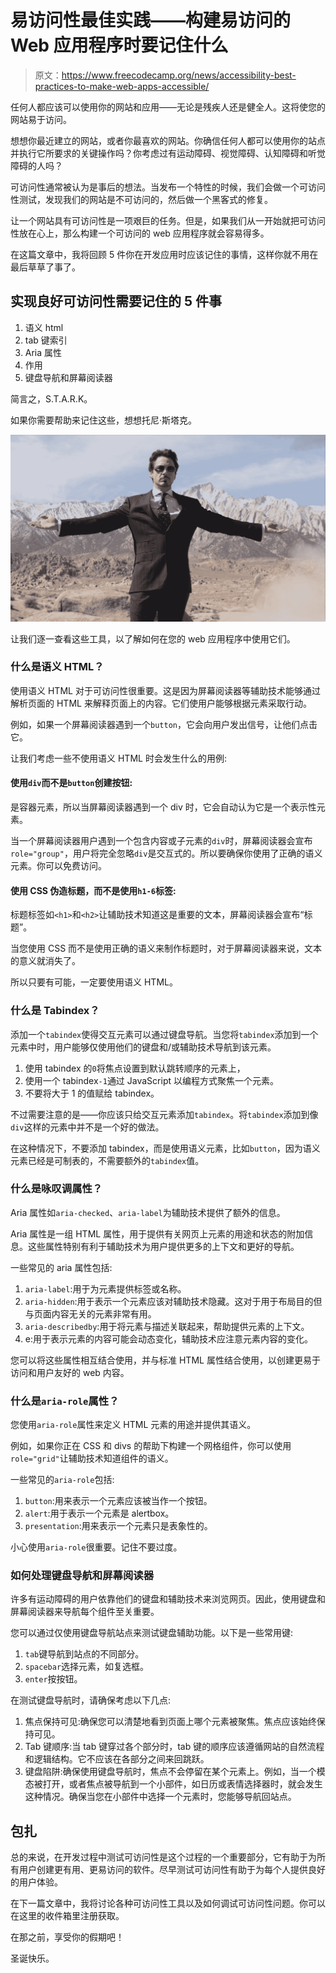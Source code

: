 # 易访问性最佳实践——构建易访问的 Web 应用程序时要记住什么

> 原文：<https://www.freecodecamp.org/news/accessibility-best-practices-to-make-web-apps-accessible/>

任何人都应该可以使用你的网站和应用——无论是残疾人还是健全人。这将使您的网站易于访问。

想想你最近建立的网站，或者你最喜欢的网站。你确信任何人都可以使用你的站点并执行它所要求的关键操作吗？你考虑过有运动障碍、视觉障碍、认知障碍和听觉障碍的人吗？

可访问性通常被认为是事后的想法。当发布一个特性的时候，我们会做一个可访问性测试，发现我们的网站是不可访问的，然后做一个黑客式的修复。

让一个网站具有可访问性是一项艰巨的任务。但是，如果我们从一开始就把可访问性放在心上，那么构建一个可访问的 web 应用程序就会容易得多。

在这篇文章中，我将回顾 5 件你在开发应用时应该记住的事情，这样你就不用在最后草草了事了。

## 实现良好可访问性需要记住的 5 件事

1.  语义 html
2.  tab 键索引
3.  Aria 属性
4.  作用
5.  键盘导航和屏幕阅读器

简言之，S.T.A.R.K。

如果你需要帮助来记住这些，想想托尼·斯塔克。

![TonyStark](img/b77f683eec227f7f5282b1e75224d740.png)

让我们逐一查看这些工具，以了解如何在您的 web 应用程序中使用它们。

### 什么是语义 HTML？

使用语义 HTML 对于可访问性很重要。这是因为屏幕阅读器等辅助技术能够通过解析页面的 HTML 来解释页面上的内容。它们使用户能够根据元素采取行动。

例如，如果一个屏幕阅读器遇到一个`button`，它会向用户发出信号，让他们点击它。

让我们考虑一些不使用语义 HTML 时会发生什么的用例:

#### 使用`div`而不是`button`创建按钮:

是容器元素，所以当屏幕阅读器遇到一个 div 时，它会自动认为它是一个表示性元素。

当一个屏幕阅读器用户遇到一个包含内容或子元素的`div`时，屏幕阅读器会宣布`role="group"`，用户将完全忽略`div`是交互式的。所以要确保你使用了正确的语义元素。你可以免费访问。

#### 使用 CSS 伪造标题，而不是使用`h1-6`标签:

标题标签如`<h1>`和`<h2>`让辅助技术知道这是重要的文本，屏幕阅读器会宣布“标题”。

当您使用 CSS 而不是使用正确的语义来制作标题时，对于屏幕阅读器来说，文本的意义就消失了。

所以只要有可能，一定要使用语义 HTML。

### 什么是 Tabindex？

添加一个`tabindex`使得交互元素可以通过键盘导航。当您将`tabindex`添加到一个元素中时，用户能够仅使用他们的键盘和/或辅助技术导航到该元素。

1.  使用 tabindex 的`0`将焦点设置到默认跳转顺序的元素上，
2.  使用一个 tabindex`-1`通过 JavaScript 以编程方式聚焦一个元素。
3.  不要将大于 1 的值赋给 tabindex。

不过需要注意的是——你应该只给交互元素添加`tabindex`。将`tabindex`添加到像`div`这样的元素中并不是一个好的做法。

在这种情况下，不要添加 tabindex，而是使用语义元素，比如`button`，因为语义元素已经是可制表的，不需要额外的`tabindex`值。

### 什么是咏叹调属性？

Aria 属性如`aria-checked`、`aria-label`为辅助技术提供了额外的信息。

Aria 属性是一组 HTML 属性，用于提供有关网页上元素的用途和状态的附加信息。这些属性特别有利于辅助技术为用户提供更多的上下文和更好的导航。

一些常见的 aria 属性包括:

1.  `aria-label`:用于为元素提供标签或名称。
2.  `aria-hidden`:用于表示一个元素应该对辅助技术隐藏。这对于用于布局目的但与页面内容无关的元素非常有用。
3.  `aria-describedby`:用于将元素与描述关联起来，帮助提供元素的上下文。
4.  e:用于表示元素的内容可能会动态变化，辅助技术应注意元素内容的变化。

您可以将这些属性相互结合使用，并与标准 HTML 属性结合使用，以创建更易于访问和用户友好的 web 内容。

### 什么是`aria-role`属性？

您使用`aria-role`属性来定义 HTML 元素的用途并提供其语义。

例如，如果你正在 CSS 和 divs 的帮助下构建一个网格组件，你可以使用`role="grid"`让辅助技术知道组件的语义。

一些常见的`aria-role`包括:

1.  `button`:用来表示一个元素应该被当作一个按钮。
2.  `alert`:用于表示一个元素是 alertbox。
3.  `presentation`:用来表示一个元素只是表象性的。

小心使用`aria-role`很重要。记住不要过度。

### 如何处理键盘导航和屏幕阅读器

许多有运动障碍的用户依靠他们的键盘和辅助技术来浏览网页。因此，使用键盘和屏幕阅读器来导航每个组件至关重要。

您可以通过仅使用键盘导航站点来测试键盘辅助功能。以下是一些常用键:

1.  `tab`键导航到站点的不同部分。
2.  `spacebar`选择元素，如复选框。
3.  `enter`按按钮。

在测试键盘导航时，请确保考虑以下几点:

1.  焦点保持可见:确保您可以清楚地看到页面上哪个元素被聚焦。焦点应该始终保持可见。
2.  Tab 键顺序:当 tab 键穿过各个部分时，tab 键的顺序应该遵循网站的自然流程和逻辑结构。它不应该在各部分之间来回跳跃。
3.  键盘陷阱:确保使用键盘导航时，焦点不会停留在某个元素上。例如，当一个模态被打开，或者焦点被导航到一个小部件，如日历或表情选择器时，就会发生这种情况。确保当您在小部件中选择一个元素时，您能够导航回站点。

## 包扎

总的来说，在开发过程中测试可访问性是这个过程的一个重要部分，它有助于为所有用户创建更有用、更易访问的软件。尽早测试可访问性有助于为每个人提供良好的用户体验。

在下一篇文章中，我将讨论各种可访问性工具以及如何调试可访问性问题。你可以在这里的收件箱里注册获取。

在那之前，享受你的假期吧！

圣诞快乐。